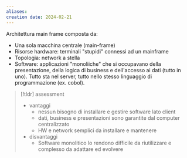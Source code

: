 ```yaml
---
aliases: 
creation date: 2024-02-21
---
```


Architettura main frame composta da:
- Una sola macchina centrale (main-frame)
- Risorse hardware: terminali "stupidi" connessi ad un mainframe
- Topologia: network a stella
- Software: applicazioni "monoliiche" che si occupavano della presentazione, della logica di business e dell'accesso ai dati (tutto in uno). Tutto sta nel server, tutto nello stesso linguaggio di programmazione (ex. cobol).

>[!tldr] assessment
>- vantaggi
>	- nessun bisogno di installare e gestire software lato client
>	- dati, business e  presentazioni sono garantite dal computer centralizzato
>	- HW e network semplici da installare e mantenere
>- disvantaggi
>	- Software monolitico lo rendono difficile da riutilizzare e complesso da adattare ed evolvere
